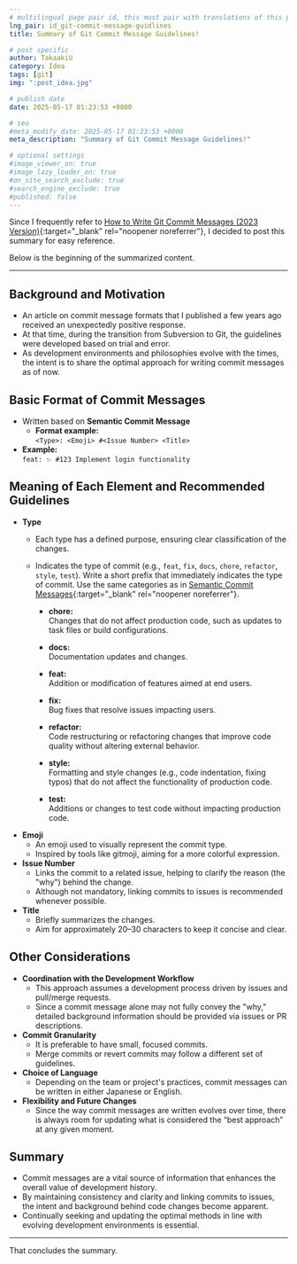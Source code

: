 ```yaml
---
# multilingual page pair id, this must pair with translations of this page. (This name must be unique)
lng_pair: id_git-commit-message-guidlines
title: Summary of Git Commit Message Guidelines!

# post specific
author: TakaakiU
category: Idea
tags: [git]
img: ":post_idea.jpg"

# publish date
date: 2025-05-17 01:23:53 +0000

# seo
#meta_modify_date: 2025-05-17 01:23:53 +0000
meta_description: "Summary of Git Commit Message Guidelines!"

# optional settings
#image_viewer_on: true
#image_lazy_loader_on: true
#on_site_search_exclude: true
#search_engine_exclude: true
#published: false
---
```


Since I frequently refer to [How to Write Git Commit Messages (2023 Version)](https://zenn.dev/itosho/articles/git-commit-message-2023){:target="_blank" rel="noopener noreferrer"}, I decided to post this summary for easy reference.

Below is the beginning of the summarized content.

---

## Background and Motivation
- An article on commit message formats that I published a few years ago received an unexpectedly positive response.
- At that time, during the transition from Subversion to Git, the guidelines were developed based on trial and error.
- As development environments and philosophies evolve with the times, the intent is to share the optimal approach for writing commit messages as of now.

## Basic Format of Commit Messages
- Written based on **Semantic Commit Message**
    - **Format example:**  
        `<Type>: <Emoji> #<Issue Number> <Title>`
- **Example:**  
    `feat: ✨ #123 Implement login functionality`

## Meaning of Each Element and Recommended Guidelines
- **Type** 
    - Each type has a defined purpose, ensuring clear classification of the changes. 
    - Indicates the type of commit (e.g., `feat`, `fix`, `docs`, `chore`, `refactor`, `style`, `test`).
        Write a short prefix that immediately indicates the type of commit. Use the same categories as in [Semantic Commit Messages](https://gist.github.com/joshbuchea/6f47e86d2510bce28f8e7f42ae84c716){:target="_blank" rel="noopener noreferrer"}.

        - **chore:**  
            Changes that do not affect production code, such as updates to task files or build configurations.

        - **docs:**  
            Documentation updates and changes.

        - **feat:**  
            Addition or modification of features aimed at end users.

        - **fix:**  
            Bug fixes that resolve issues impacting users.

        - **refactor:**  
            Code restructuring or refactoring changes that improve code quality without altering external behavior.

        - **style:**  
            Formatting and style changes (e.g., code indentation, fixing typos) that do not affect the functionality of production code.

        - **test:**  
            Additions or changes to test code without impacting production code.
- **Emoji**  
    - An emoji used to visually represent the commit type.
    - Inspired by tools like gitmoji, aiming for a more colorful expression.
- **Issue Number**  
    - Links the commit to a related issue, helping to clarify the reason (the "why") behind the change.
    - Although not mandatory, linking commits to issues is recommended whenever possible.
- **Title**  
    - Briefly summarizes the changes.
    - Aim for approximately 20–30 characters to keep it concise and clear.

## Other Considerations
- **Coordination with the Development Workflow**  
    - This approach assumes a development process driven by issues and pull/merge requests.
    - Since a commit message alone may not fully convey the "why," detailed background information should be provided via issues or PR descriptions.
- **Commit Granularity**  
    - It is preferable to have small, focused commits.
    - Merge commits or revert commits may follow a different set of guidelines.
- **Choice of Language**  
    - Depending on the team or project's practices, commit messages can be written in either Japanese or English.
- **Flexibility and Future Changes**  
    - Since the way commit messages are written evolves over time, there is always room for updating what is considered the “best approach” at any given moment.

## Summary
- Commit messages are a vital source of information that enhances the overall value of development history.
- By maintaining consistency and clarity and linking commits to issues, the intent and background behind code changes become apparent.
- Continually seeking and updating the optimal methods in line with evolving development environments is essential.

---

That concludes the summary.
